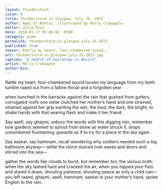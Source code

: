 ```yaml
---
layout: thunderstorm
issue: 0
title: Thunderstorm in Glasgow, July 25, 2013
author: Amal El-Mohtar, illustrated by Molly Crabapple
editor: Julia Rios
date: 2018-01-17 01:00:01 -0500
category: poem
permalink: thunderstorm-in-glasgow-july-25-2013
published: true
teaser: Rattle my heart, four-chambered sound...
art: thunderstorm-in-glasgow-july-25-2013.jpg
caption: "A sketch of buildings in Beirut"
artist: Molly Crabapple
author-bio:
---
```

Rattle my heart, four-chambered sound
loosen my language from my teeth
tumble raaed out from a fallow throat
and a forgotten year

when hunched in the barracks against the rain
that gushed from gutters, corrugated roofs
one sister clutched her mother’s hand
and one strained, strained against her grip
wanting the wet, the loud, the dark, the bright,
to shake hands with that searing flash
and make it her friend.

Say aasfi, say ghaymi,
unbury the words with this digging rain,
remember how gardens seemed to sprout from stone
as water struck it, drops unnumbered
fountaining upwards as if to try
for a place in the sky again.

Say aaskar, say hammam,
recall wondering why soldiers
needed such a big bathroom anyway—
while the storm sluiced over eaves and doors
and stirred into the sea—

gather the words like clouds to burst,
but remember too, the vicious truth:
when the sky lashed hard and cracked the air,
when you hipped your fists and stared it down,
shouting patience, shouting peace
as only a child can—
you left raaed, ghaymi, aasfi, hammam,
aaskar in your mother’s hand,
spoke English to the rain.
